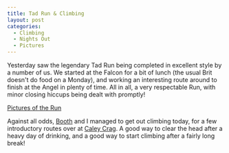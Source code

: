 ```yaml
---
title: Tad Run & Climbing
layout: post
categories:
  - Climbing
  - Nights Out
  - Pictures
---
```

Yesterday saw the legendary Tad Run being completed in excellent style by a number of us. We started at the Falcon for a bit of lunch (the usual Brit doesn't do food on a Monday), and working an interesting route around to finish at the Angel in plenty of time. All in all, a very respectable Run, with minor closing hiccups being dealt with promptly!

[Pictures of the Run](https://pictures.scholesmafia.co.uk/index.php/2006/08/07.08.06-tad-run/)

Against all odds, [Booth](https://pictures.scholesmafia.co.uk/index.php/?profile=25) and I managed to get out climbing today, for a few introductory routes over at [Caley Crag](http://yorkshiregrit.com/caley.html). A good way to clear the head after a heavy day of drinking, and a good way to start climbing after a fairly long break!